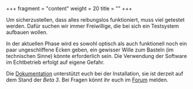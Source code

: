 +++
fragment = "content"
weight = 20
title = ""
+++

Um sicherzustellen, dass alles reibungslos funktioniert, muss viel getestet werden.
Dafür suchen wir immer Freiwillige, die bei sich ein Testsystem aufbauen wollen.

In der aktuellen Phase wird es sowohl optisch als auch funktionell noch ein paar ungeschliffene Ecken geben, ein gewisser Wille zum Basteln (im technischen Sinne) könnte erforderlich sein.
Die Verwendung der Software im Echtbetrieb erfolgt auf eigene Gefahr.

Die [Dokumentation](https://docs.alarmdisplay.org/) unterstützt euch bei der Installation, sie ist derzeit auf dem Stand der _Beta 3_.
Bei Fragen könnt ihr euch im [Forum](https://community.alarmdisplay.org/c/support/5) melden.
